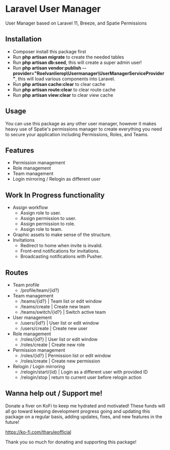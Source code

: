 # Laravel User Manager
User Manager based on Laravel 11, Breeze, and Spatie Permissions

## Installation
* Composer install this package first
* Run __php artisan migrate__ to create the needed tables
* Run __php artisan db:seed__, this will create a super admin user!
* Run __php artisan vendor:publish --provider="Roelvanlierop\Usermanager\UserManagerServiceProvider"__, this will load various components into Laravel.
* Run __php artisan cache:clear__ to clear cache
* Run __php artisan route:clear__ to clear route cache
* Run __php artisan view:clear__ to clear view cache

## Usage

You can use this package as any other user manager, however it makes heavy use of Spatie's permissions manager to create everything you need to secure your application including Permissions, Roles, and Teams.

## Features

* Permission management
* Role management
* Team management
* Login mirroring / Relogin as different user

## Work In Progress functionality

* Assign workflow
  * Assign role to user.
  * Assign permission to user.
  * Assign permission to role.
  * Assign role to team.
* Graphic assets to make sense of the structure.
* Invitations 
  * Redirect to home when invite is invalid.
  * Front-end notifications for invitations.
  * Broadcasting notifications with Pusher.

## Routes

* Team profile
  * /profile/team/{id?}
* Team management
  * /teams/{id?} | Team list or edit window
  * /teams/create | Create new team
  * /teams/switch/{id?} | Switch active team
* User management
  * /users/{id?} | User list or edit window
  * /users/create | Create new user
* Role management
  * /roles/{id?} | User list or edit window
  * /roles/create | Create new role
* Permission management
  * /roles/{id?} | Permission list or edit window
  * /roles/create | Create new permission
* Relogin / Login mirroring
  * /relogin/start/{id} | Login as a different user with provided ID
  * /relogin/stop | return to current user before relogin action

## Wanna help out / Support me!

Donate a fiver on KoFi to keep me hydrated and motivated! These funds will all go toward keeping development progress going and updating this package on a regular basis, adding updates, fixes, and new features in the future!

https://ko-fi.com/tharuleofficial

Thank you so much for donating and supporting this package!

